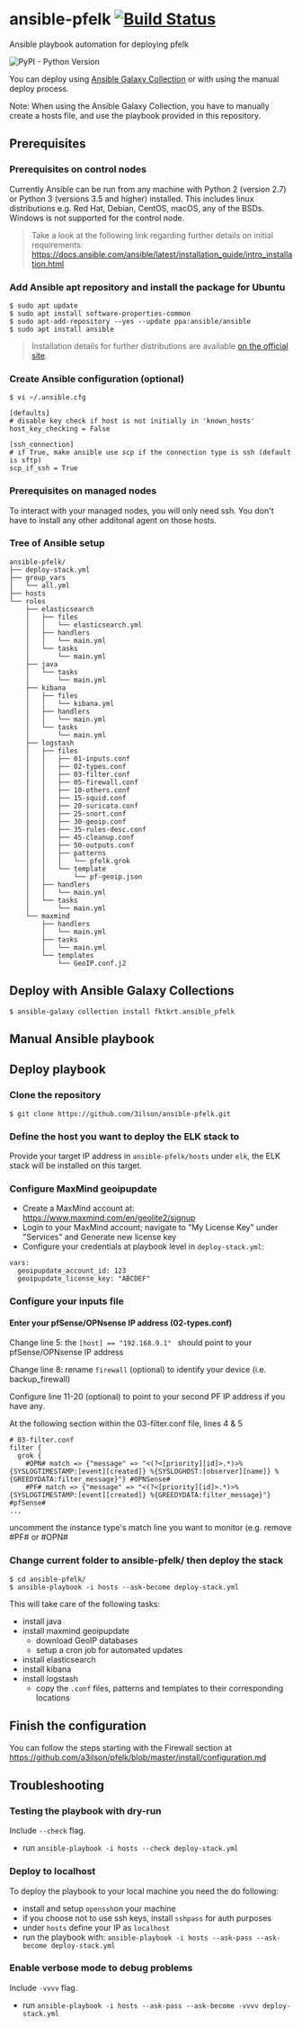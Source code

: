 # ansible-pfelk [![Build Status](https://travis-ci.org/3ilson/ansible-pfelk.svg?branch=master)](https://travis-ci.org/3ilson/ansible-pfelk)
Ansible playbook automation for deploying pfelk

![PyPI - Python Version](https://img.shields.io/pypi/pyversions/ansible)

You can deploy using [Ansible Galaxy Collection](https://galaxy.ansible.com/fktkrt/ansible_pfelk) or with using the manual deploy process.

Note: When using the Ansible Galaxy Collection, you have to manually create a hosts file, and use the playbook provided in this repository.

## Prerequisites 

### Prerequisites on control nodes

Currently Ansible can be run from any machine with Python 2 (version 2.7) or Python 3 (versions 3.5 and higher) installed. This includes linux distributions e.g. Red Hat, Debian, CentOS, macOS, any of the BSDs. Windows is not supported for the control node.

> Take a look at the following link regarding further details on initial requirements: https://docs.ansible.com/ansible/latest/installation_guide/intro_installation.html

### Add Ansible apt repository and install the package for Ubuntu
```
$ sudo apt update
$ sudo apt install software-properties-common
$ sudo apt-add-repository --yes --update ppa:ansible/ansible
$ sudo apt install ansible
```

> Installation details for further distributions are available [on the official site](https://docs.ansible.com/ansible/latest/installation_guide/intro_installation.html#selecting-an-ansible-version-to-install).

### Create Ansible configuration (optional)

```
$ vi ~/.ansible.cfg

[defaults]
# disable key check if host is not initially in 'known_hosts'
host_key_checking = False

[ssh_connection]
# if True, make ansible use scp if the connection type is ssh (default is sftp)
scp_if_ssh = True
```

### Prerequisites on managed nodes

To interact with your managed nodes, you will only need ssh. You don't have to install any other additonal agent on those hosts.

### Tree of Ansible setup
```
ansible-pfelk/
├── deploy-stack.yml
├── group_vars
│   └── all.yml
├── hosts
└── roles
    ├── elasticsearch
    │   ├── files
    │   │   └── elasticsearch.yml
    │   ├── handlers
    │   │   └── main.yml
    │   └── tasks
    │       └── main.yml
    ├── java
    │   └── tasks
    │       └── main.yml
    ├── kibana
    │   ├── files
    │   │   └── kibana.yml
    │   ├── handlers
    │   │   └── main.yml
    │   └── tasks
    │       └── main.yml
    ├── logstash
    │   ├── files
    │   │   ├── 01-inputs.conf
    │   │   ├── 02-types.conf
    │   │   ├── 03-filter.conf   
    │   │   ├── 05-firewall.conf
    │   │   ├── 10-others.conf
    │   │   ├── 15-squid.conf    
    │   │   ├── 20-suricata.conf
    │   │   ├── 25-snort.conf
    │   │   ├── 30-geoip.conf
    │   │   ├── 35-rules-desc.conf    
    │   │   ├── 45-cleanup.conf
    │   │   ├── 50-outputs.conf
    │   │   ├── patterns
    │   │   │   └── pfelk.grok
    │   │   └── template
    │   │       └── pf-geoip.json
    │   ├── handlers
    │   │   └── main.yml
    │   └── tasks
    │       └── main.yml
    └── maxmind
        ├── handlers
        │   └── main.yml
        ├── tasks
        │   └── main.yml
        └── templates
            └── GeoIP.conf.j2

```
## Deploy with Ansible Galaxy Collections
```
$ ansible-galaxy collection install fktkrt.ansible_pfelk
```

## Manual Ansible playbook
## Deploy playbook 
### Clone the repository

```
$ git clone https://github.com/3ilson/ansible-pfelk.git
```

### Define the host you want to deploy the ELK stack to
Provide your target IP address in `ansible-pfelk/hosts` under `elk`, the ELK stack will be installed on this target.

### Configure MaxMind geoipupdate
- Create a MaxMind account at: https://www.maxmind.com/en/geolite2/signup
- Login to your MaxMind account; navigate to "My License Key" under "Services" and Generate new license key
- Configure your credentials at playbook level in `deploy-stack.yml`:
```
vars:
  geoipupdate_account_id: 123
  geoipupdate_license_key: "ABCDEF"
```

### Configure your inputs file

#### Enter your pfSense/OPNsense IP address (02-types.conf)

Change line 5:
the `[host] == "192.168.9.1" ` should point to your pfSense/OPNsense IP address

Change line 8:
rename `firewall` (optional) to identify your device (i.e. backup_firewall)

Configure line 11-20 (optional) to point to your second PF IP address if you have any.

At the following section within the 03-filter.conf file, lines 4 & 5

```
# 03-filter.conf
filter {
  grok {
    #OPN# match => {"message" => "<(?<[priority][id]>.*)>%{SYSLOGTIMESTAMP:[event][created]} %{SYSLOGHOST:[observer][name]} %{GREEDYDATA:filter_message}"} #OPNSense#
    #PF# match => {"message" => "<(?<[priority][id]>.*)>%{SYSLOGTIMESTAMP:[event][created]} %{GREEDYDATA:filter_message}"} #pfSense#
...
```
uncomment the instance type's match line you want to monitor (e.g. remove #PF# or #OPN#


### Change current folder to ansible-pfelk/ then deploy the stack
```
$ cd ansible-pfelk/
$ ansible-playbook -i hosts --ask-become deploy-stack.yml
```

This will take care of the following tasks:
 - install java
 - install maxmind geoipupdate
   - download GeoIP databases
   - setup a cron job for automated updates
 - install elasticsearch
 - install kibana
 - install logstash
   - copy the `.conf` files, patterns and templates to their corresponding locations

## Finish the configuration

You can follow the steps starting with the Firewall section at https://github.com/a3ilson/pfelk/blob/master/install/configuration.md

## Troubleshooting

### Testing the playbook with dry-run
Include `--check` flag.
 - run `ansible-playbook -i hosts --check deploy-stack.yml`

### Deploy to localhost
To deploy the playbook to your local machine you need the do following:
 - install and setup `openssh`on your machine
 - if you choose not to use ssh keys, install `sshpass` for auth purposes
 - under `hosts` define your IP as `localhost`
 - run the playbook with: `ansible-playbook -i hosts --ask-pass --ask-become deploy-stack.yml`

### Enable verbose mode to debug problems
Include `-vvvv` flag.
 - run `ansible-playbook -i hosts --ask-pass --ask-become -vvvv deploy-stack.yml`
